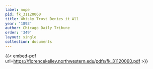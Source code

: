 ```yaml
---
label: nope
pid: fk_31120060
title: Whisky Trust Denies it All
year: '1893'
author: Chicago Daily Tribune
order: '349'
layout: single
collection: documents
---
```



{{< embed-pdf url=https://florencekelley.northwestern.edu/pdfs/fk_31120060.pdf >}}
